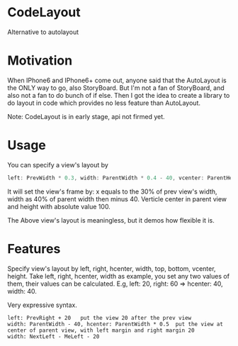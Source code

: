 CodeLayout
==========

Alternative to autolayout

Motivation
==========

When IPhone6 and IPhone6+ come out, anyone said that the AutoLayout is the ONLY way to go, also StoryBoard. But I'm not a fan of 
StoryBoard, and also not a fan to do bunch of if else. Then I got the idea to create a library to do layout in code which provides
no less feature than AutoLayout.

Note: CodeLayout is in early stage, api not firmed yet.

Usage
==========

You can specify a view's layout by

```Swift
left: PrevWidth * 0.3, width: ParentWidth * 0.4 - 40, vcenter: ParentHeight * 0.5, height: Value(100)
```

It will set the view's frame by: x equals to the 30% of prev view's width, width as 40% of parent width then minus 40. Verticle center
in parent view and height with absolute value 100.

The Above view's layout is meaningless, but it demos how flexible it is. 

Features
===========

Specify view's layout by left, right, hcenter, width, top, bottom, vcenter, height. Take left, right, hcenter, width as example,
you set any two values of them, their values can be calculated. E.g, left: 20, right: 60 => hcenter: 40, width: 40.

Very expressive syntax. 
```
left: PrevRight + 20   put the view 20 after the prev view
width: ParentWidth - 40, hcenter: ParentWidth * 0.5  put the view at center of parent view, with left margin and right margin 20
width: NextLeft - MeLeft - 20
```
